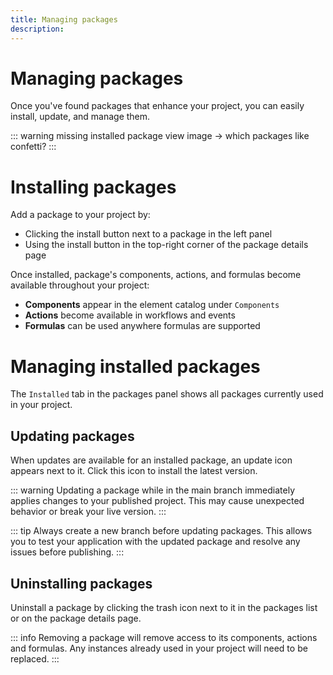 ```yaml
---
title: Managing packages
description:
---
```


# Managing packages
Once you've found packages that enhance your project, you can easily install, update, and manage them.

::: warning
missing installed package view image -> which packages like confetti?
:::

# Installing packages
Add a package to your project by:
- Clicking the install button next to a package in the left panel
- Using the install button in the top-right corner of the package details page

Once installed, package's components, actions, and formulas become available throughout your project:
- **Components** appear in the element catalog under `Components`
- **Actions** become available in workflows and events
- **Formulas** can be used anywhere formulas are supported

# Managing installed packages
The `Installed` tab in the packages panel shows all packages currently used in your project.

## Updating packages
When updates are available for an installed package, an update icon appears next to it. Click this icon to install the latest version.

::: warning
Updating a package while in the main branch immediately applies changes to your published project. This may cause unexpected behavior or break your live version.
:::

::: tip
Always create a new branch before updating packages. This allows you to test your application with the updated package and resolve any issues before publishing.
:::

## Uninstalling packages
Uninstall a package by clicking the trash icon next to it in the packages list or on the package details page.

::: info
Removing a package will remove access to its components, actions and formulas. Any instances already used in your project will need to be replaced.
:::